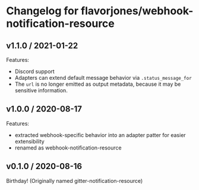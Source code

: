 # Changelog for flavorjones/webhook-notification-resource

## v1.1.0 / 2021-01-22

Features:
- Discord support
- Adapters can extend default message behavior via `.status_message_for`
- The `url` is no longer emitted as output metadata, because it may be sensitive information.


## v1.0.0 / 2020-08-17

Features:
- extracted webhook-specific behavior into an adapter patter for easier extensibility
- renamed as webhook-notification-resource


## v0.1.0 / 2020-08-16

Birthday! (Originally named gitter-notification-resource)
